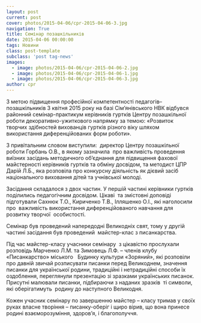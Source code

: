 ```yaml
---
layout: post
current: post
cover: photos/2015-04-06/cpr-2015-04-06-3.jpg
navigation: True
title: Семінар позашкільників
date: 2015-04-06 00:00:00
tags: Новини
class: post-template
subclass: 'post tag-news'
images:
  - image: photos/2015-04-06/cpr-2015-04-06-2.jpg
  - image: photos/2015-04-06/cpr-2015-04-06-1.jpg
  - image: photos/2015-04-06/cpr-2015-04-06-3.jpg
author: cpr
---
```


З метою підвищення професійної компетентності педагогів–позашкільників 3 квітня 2015 року на базі Сім’янівського НВК відбувся районний семінар-практикум керівників гуртків Центру позашкільної роботи декоративно-ужиткового напрямку за темою: «Розвиток творчих здібностей вихованців гуртків різного віку шляхом використання диференційованих форм роботи».

З привітальним словом виступили:  директор Центру позашкільної роботи Горбань О.В., в якому зазначила  про важливість проведення виїзних засідань методичного об’єднання для підвищення фахової майстерності керівників гуртків та обміну досвідом, та методист ЦПР Дарій Л.Б., яка розповіла про конкурсну діяльність як дієвий засіб національного виховання дітей та учнівської молоді.

Засідання складалося з двох частин. У першій частині керівники гуртків поділились педагогічним досвідом. Цікаві  та змістовні доповіді підготували Сахнюк Т.О., Кириченко Т.В., Ілляшенко О.І., які наголосили про  важливість використання диференційованого навчання для розвитку творчої  особистості.

Семінар був проведений напередодні Великодніх свят, тому у другій частині засідання був проведений  майстер-клас з писанкарства.

Під час майстер-класу учасники семінару  з цікавістю прослухали розповідь Марченко Л.М. та Зимовець Л.Ф. &#8211; членів клубу «Писанкарство» міського   Будинку культури «Зоряний», які розповіли  про давній звичай розписувати писанки перед Великоднем, значення писанки для української родини, традиційні і нетрадиційні способи їх оздоблення, переглянули презентацію зі зразками українських писанок. Присутні малювали писанки, підбираючи з наданих зразків  ті символи, які оберігатимуть  родину до наступного Великодня.

Кожен учасник семінару по завершенню майстер &#8211; класу тримав у своїх руках власне творіння – писанку-оберіг і щиро вірив, що вона принесе родині взаєморозуміння, здоров’я, і благополуччя.